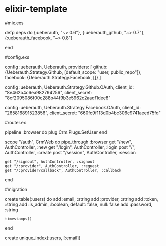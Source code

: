 # elixir-template

#mix.exs


defp deps do
      {:ueberauth, "~> 0.6"},
     {:ueberauth_github, "~> 0.7"},
      {:ueberauth_facebook, "~> 0.8"}

end

#config.exs

 config :ueberauth, Ueberauth,
  providers: [
    github: {Ueberauth.Strategy.Github, [default_scope: "user, public_repo"]},
    facebook: {Ueberauth.Strategy.Facebook, []}
    ]

 config :ueberauth, Ueberauth.Strategy.Github.OAuth,
  client_id: "8e462b4c6ea982794256",
  client_secret: "8cf2095086f00c288b44f9b3e5962c2aadf1dee8"

 config :ueberauth, Ueberauth.Strategy.Facebook.OAuth,
  client_id: "265816891523856",
  client_secret: "660fc9f113d0b4bc306c9741aeed75fd"

#router.ex


pipeline :browser do
    plug Crm.Plugs.SetUser
end



  scope "/auth", CrmWeb do
    pipe_through :browser
    get "/new", AuthController, :new
    get "/login", AuthController, :login
    post "/", AuthController, :create
    post "/session", AuthController, :session

    get "/signout", AuthController, :signout
    get "/:provider", AuthController, :request
    get "/:provider/callback", AuthController, :callback
  end
  
  
  
  
  #migration
  
   create table(:users) do
    add :email, :string
    add :provider, :string
    add :token, :string
    add :is_admin, :boolean, default: false, null: false
    add :password, :string

    timestamps()
  end
   
   create unique_index(:users, [:email])

